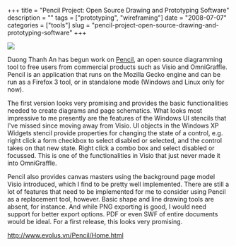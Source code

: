 +++
title = "Pencil Project: Open Source Drawing and Prototyping Software"
description = ""
tags = ["prototyping", "wireframing"]
date = "2008-07-07"
categories = ["tools"]
slug = "pencil-project-open-source-drawing-and-prototyping-software"
+++


<div class="tool-screenshot mb1"><a href="http://www.evolus.vn/Pencil/Home.html"><img id="bluga-thumbnail-2673" class="bluga-thumbnail custom" src="//konigi.com/media/bluga/
wt522fa8a739a4b_custom.jpg"/></a></div><p>Duong Thanh An has begun work on <a href="http://www.evolus.vn/Pencil/Home.html">Pencil</a>, an open source diagramming tool to free users from commercial products such as Visio and OmniGraffle. Pencil is an application that runs on the Mozilla Gecko engine and can be run as a Firefox 3 tool, or in standalone mode (Windows and Linux only for now). </p>
<p>The first version looks very promising and provides the basic functionalities needed to create diagrams and page schematics. What looks most impressive to me presently are the features of the Windows UI stencils that I've missed since moving away from Visio. UI objects in the Windows XP Widgets stencil provide properties for changing the state of a control, e.g. right click a form checkbox to select disabled or selected, and the control takes on that new state. Right click a combo box and select disabled or focussed. This is one of the functionalities in Visio that just never made it into OmniGraffle.</p>
<p>Pencil also provides canvas masters using the background page model Visio introduced, which I find to be pretty well implemented. There are still a lot of features that need to be implemented for me to consider using Pencil as a replacement tool, however. Basic shape and line drawing tools are absent, for instance. And while PNG exporting is good, I would need support for better export options. PDF or even SWF of entire documents would be ideal. For a first release, this looks very promising. </p>
  
<p><a href="http://www.evolus.vn/Pencil/Home.html">http://www.evolus.vn/Pencil/Home.html</a></p>
      
